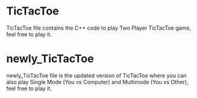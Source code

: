 # TicTacToe
TicTacToe file contains the C++ code to play Two Player TicTacToe game, feel free to play it.
# newly_TicTacToe
newly_TicTacToe file is the updated version of TicTacToe where you can also play Single Mode (You vs Computer) and Multimode (You vs Other), feel free to play it.
